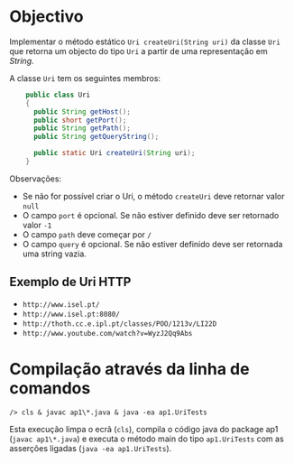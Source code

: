 # Objectivo

Implementar o método estático `Uri createUri(String uri)` da classe `Uri` que retorna um objecto do tipo `Uri` a partir de uma representação em *String*. 

A classe `Uri` tem os seguintes membros: 

```java
    public class Uri 
    { 
      public String getHost(); 
      public short getPort();
      public String getPath(); 
      public String getQueryString();

      public static Uri createUri(String uri);
    }
```

Observações: 

 * Se não for possível criar o Uri, o método `createUri` deve retornar valor `null`
 * O campo `port` é opcional. Se não estiver definido deve ser retornado valor `-1`
 * O campo `path` deve começar por `/`
 * O campo `query` é opcional. Se não estiver definido deve ser retornada uma string vazia.

## Exemplo de Uri HTTP

* `http://www.isel.pt/`
* `http://www.isel.pt:8080/`
* `http://thoth.cc.e.ipl.pt/classes/POO/1213v/LI22D`
* `http://www.youtube.com/watch?v=WyzJ2Qq9Abs`



# Compilação através da linha de comandos

    /> cls & javac ap1\*.java & java -ea ap1.UriTests


Esta execução limpa o ecrã (`cls`), compila o código java do package ap1 (`javac ap1\*.java`) e executa o método main do tipo `ap1.UriTests` com as asserções ligadas (`java -ea ap1.UriTests`).

